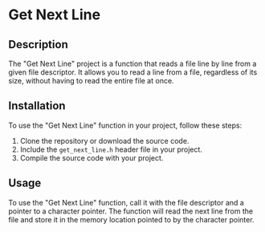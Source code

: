 # Get Next Line

## Description
The "Get Next Line" project is a function that reads a file line by line from a given file descriptor. It allows you to read a line from a file, regardless of its size, without having to read the entire file at once.

## Installation
To use the "Get Next Line" function in your project, follow these steps:
1. Clone the repository or download the source code.
2. Include the `get_next_line.h` header file in your project.
3. Compile the source code with your project.

## Usage
To use the "Get Next Line" function, call it with the file descriptor and a pointer to a character pointer. The function will read the next line from the file and store it in the memory location pointed to by the character pointer.
